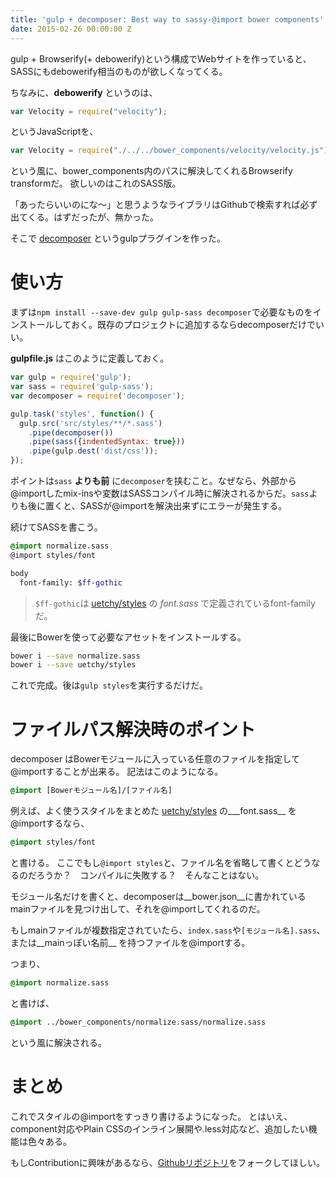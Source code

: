 ```yaml
---
title: 'gulp + decomposer: Best way to sassy-@import bower components'
date: 2015-02-26 00:00:00 Z
---
```


gulp + Browserify(+ debowerify)という構成でWebサイトを作っていると、SASSにもdebowerify相当のものが欲しくなってくる。

ちなみに、__debowerify__ というのは、

```js
var Velocity = require("velocity");
```

というJavaScriptを、

```js
var Velocity = require("./../../bower_components/velocity/velocity.js");
```

という風に、bower_components内のパスに解決してくれるBrowserify transformだ。
欲しいのはこれのSASS版。

「あったらいいのにな〜」と思うようなライブラリはGithubで検索すれば必ず出てくる。はずだったが、無かった。

そこで [decomposer](https://www.npmjs.com/package/decomposer) というgulpプラグインを作った。

# 使い方

まずは`npm install --save-dev gulp gulp-sass decomposer`で必要なものをインストールしておく。既存のプロジェクトに追加するならdecomposerだけでいい。

__gulpfile.js__ はこのように定義しておく。

```js
var gulp = require('gulp');
var sass = require('gulp-sass');
var decomposer = require('decomposer');

gulp.task('styles', function() {
  gulp.src('src/styles/**/*.sass')
    .pipe(decomposer())
    .pipe(sass({indentedSyntax: true}))
    .pipe(gulp.dest('dist/css'));
});
```

ポイントは`sass` __よりも前__ に`decomposer`を挟むこと。なぜなら、外部から@importしたmix-insや変数はSASSコンパイル時に解決されるからだ。`sass`よりも後に置くと、SASSが@importを解決出来ずにエラーが発生する。

続けてSASSを書こう。

```scss
@import normalize.sass
@import styles/font

body
  font-family: $ff-gothic
```

> `$ff-gothic`は [uetchy/styles](https://github.com/uetchy/styles) の _font.sass_ で定義されているfont-familyだ。

最後にBowerを使って必要なアセットをインストールする。

```bash
bower i --save normalize.sass
bower i --save uetchy/styles
```

これで完成。後は`gulp styles`を実行するだけだ。

# ファイルパス解決時のポイント

decomposer はBowerモジュールに入っている任意のファイルを指定して@importすることが出来る。
記法はこのようになる。

```scss
@import [Bowerモジュール名]/[ファイル名]
```

例えば、よく使うスタイルをまとめた [uetchy/styles](https://github.com/uetchy/styles) の___font.sass__ を@importするなら、

```scss
@import styles/font
```

と書ける。
ここでもし`@import styles`と、ファイル名を省略して書くとどうなるのだろうか？　コンパイルに失敗する？　そんなことはない。

モジュール名だけを書くと、decomposerは__bower.json__に書かれているmainファイルを見つけ出して、それを@importしてくれるのだ。

もしmainファイルが複数指定されていたら、`index.sass`や`[モジュール名].sass`、または__mainっぽい名前__ を持つファイルを@importする。

つまり、

```scss
@import normalize.sass
```

と書けば、

```scss
@import ../bower_components/normalize.sass/normalize.sass
```

という風に解決される。

# まとめ

これでスタイルの@importをすっきり書けるようになった。
とはいえ、component対応やPlain CSSのインライン展開や.less対応など、追加したい機能は色々ある。

もしContributionに興味があるなら、[Githubリポジトリ](https://github.com/uetchy/decomposer)をフォークしてほしい。

